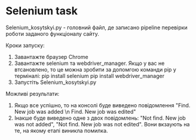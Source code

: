 # Selenium task
Selenium_kosytskyi.py - головний файл, де записано pipeline перевірки роботи заданого функціоналу сайту. 

Кроки запуску:
1) Завантажте браузер Chrome 
2) Завантажте selenium та webdriver_manager. 
Якщо у вас не втсановлено, то це можна зробити за допомгою команди pip у терміналі:
pip install selenium
pip install webdriver_manager
3) Запустіть Selenium_kosytskyi.py

Можливі результати: 
1) Якщо все успішно, то на консолі буде виведено повідомлення "Find. New job was added \n Find. New job was edited"
2) Інакше буде виведено одне з двох повідомлень: "Not find. New job was not added", "Not find. New job was not edited". Вони вкзаують на те, на якому етапі виникла помилка. 


